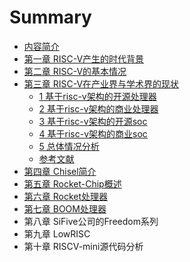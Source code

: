 # Summary

* [内容简介](README.md)
* [第一章 RISC-V产生的时代背景](chapter1.md)
* [第二章 RISC-V的基本情况](risc-vzhi-ling-ji.md)
* [第三章 RISC-V在产业界与学术界的现状](di-san-zhang-ji-yu-risc-v-jia-gou-de-chu-li-qi-yu-soc.md)
  * [1 基于risc-v架构的开源处理器](di-san-zhang-ji-yu-risc-v-jia-gou-de-chu-li-qi-yu-soc/1-ji-yu-risc-v-jia-gou-de-kai-yuan-chu-li-qi.md)
  * [2 基于risc-v架构的商业处理器](di-san-zhang-ji-yu-risc-v-jia-gou-de-chu-li-qi-yu-soc/2-ji-yu-risc-v-jia-gou-de-shang-ye-chu-li-qi.md)
  * [3 基于risc-v架构的开源soc](di-san-zhang-ji-yu-risc-v-jia-gou-de-chu-li-qi-yu-soc/3-ji-yu-risc-v-jia-gou-de-kai-yuan-soc.md)
  * [4 基于risc-v架构的商业soc](di-san-zhang-ji-yu-risc-v-jia-gou-de-chu-li-qi-yu-soc/4-ji-yu-risc-v-jia-gou-de-shang-ye-soc.md)
  * [5 总体情况分析](di-san-zhang-ji-yu-risc-v-jia-gou-de-chu-li-qi-yu-soc/5-zong-ti-qing-kuang-fen-xi.md)
  * [参考文献](di-san-zhang-ji-yu-risc-v-jia-gou-de-chu-li-qi-yu-soc/can-kao-wen-xian.md)
* [第四章 Chisel简介](di-si-zhang-rocket-yu-rocket-chip.md)
* [第五章 Rocket-Chip概述](di-wu-zhang-lowrisc.md)
* [第六章 Rocket处理器](di-liu-zhang-ri5cy-yu-pulpino.md)
* [第七章 BOOM处理器](di-qi-zhang-sifive-de-freedom-xi-lie.md)
* 第八章 SiFive公司的Freedom系列
* 第九章 LowRISC
* 第十章 RISCV-mini源代码分析

